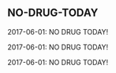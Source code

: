 ## NO-DRUG-TODAY
2017-06-01: NO DRUG TODAY!

2017-06-01: NO DRUG TODAY!

2017-06-01: NO DRUG TODAY!

